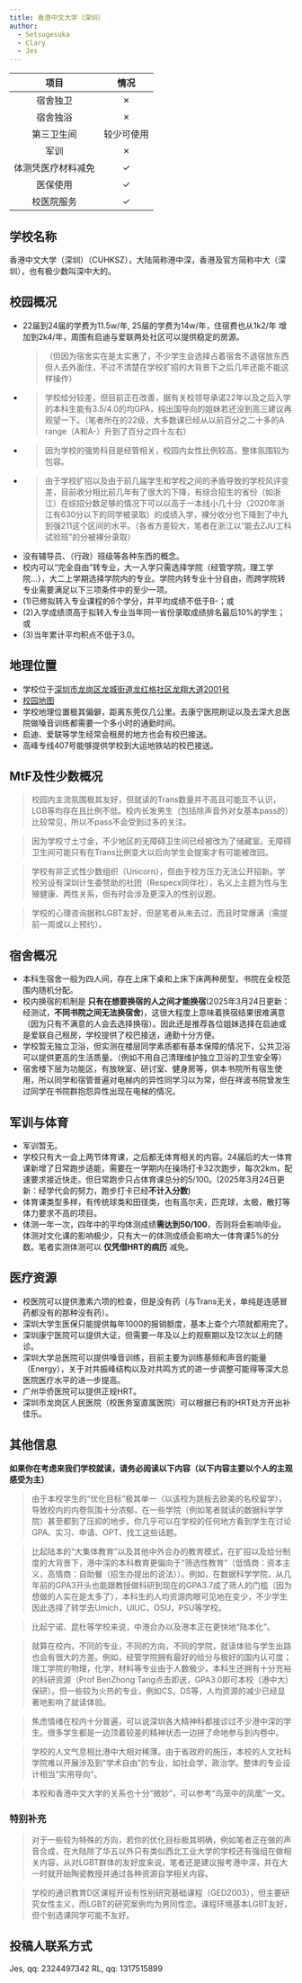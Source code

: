 ```yaml
---
title: 香港中文大学（深圳）
author:
  - Setsugesuka
  - Clary
  - Jes
---
```


|        项目        |    情况    |
| :----------------: | :--------: |
|      宿舍独卫      |     ✗      |
|      宿舍独浴      |     ✗      |
|     第三卫生间     | 较少可使用 |
|        军训        |     ✗      |
| 体测凭医疗材料减免 |     ✓      |
|      医保使用      |     ✓      |
|     校医院服务     |     ✓      |

## 学校名称

香港中文大学（深圳）（CUHKSZ），大陆简称港中深，香港及官方简称中大（深圳），也有极少数叫深中大的。

## 校园概况

- 22届到24届的学费为11.5w/年, 25届的学费为14w/年，住宿费也从1k2/年 增加到2k4/年，周围有启迪与爱联两处社区可以提供稳定的房源。
    >（但因为宿舍实在是太实惠了，不少学生会选择占着宿舍不退宿放东西但人去外面住，不过不清楚在学校扩招的大背景下之后几年还能不能这样操作）
- > 学校给分较差，但目前正在改善，据有关校领导承诺22年以及之后入学的本科生能有3.5/4.0的均GPA，纯出国导向的姐妹若还没到高三建议再观望一下。（笔者所在的22级，大多数课已经从以前百分之二十多的A range（A和A-）升到了百分之四十左右）
- > 因为学校的强势科目是经管相关，校园内女性比例较高，整体氛围较为包容。
- > 由于学校扩招以及由于前几届学生和学校之间的矛盾导致的学校风评变差，目前收分相比前几年有了很大的下降，有综合招生的省份（如浙江）在综招分数足够的情况下可以以高于一本线小几十分（2020年浙江有630分以下的同学被录取）的成绩入学，裸分收分也下降到了中九到强211这个区间的水平。（各省方差较大，笔者在浙江以“能去ZJU工科试验班”的分被裸分录取）
- 没有辅导员、（行政）班级等各种东西的概念。
- 校内可以“完全自由”转专业，大一入学只需选择学院（经管学院，理工学院...），大二上学期选择学院内的专业。学院内转专业十分自由，而跨学院转专业需要满足以下三项条件中的至少一项。
- (1)已修拟转入专业课程的6个学分，并平均成绩不低于B-；或
- (2)入学成绩须高于拟转入专业当年同一省份录取成绩排名最后10%的学生；或
- (3)当年累计平均积点不低于3.0。

## 地理位置

- 学校位于[深圳市龙岗区龙城街道龙红格社区龙翔大道2001号](https://amap.com/place/B0FFF4H4MQ)
- [校园地图](https://www.cuhk.edu.cn/zh-hans/page/4908 "cuhksz")
- 学校地理位置极其偏僻，距离东莞仅几公里。去康宁医院刷证以及去深大总医院做嗓音训练都需要一个多小时的通勤时间。
- 启迪、爱联等学生经常会租房的地方也会有校巴接送。
- 高峰专线407号能够提供学校到大运地铁站的校巴接送。

## MtF及性少数概况

> 校园内主流氛围极其友好，但就读的Trans数量并不高且可能互不认识，LGB等均存在且比例不低。校内长发男生（包括除声音外对女基本pass的）比较常见，所以不pass不会受到过多的关注。

> 因为学校寸土寸金，不少地区的无障碍卫生间已经被改为了储藏室。无障碍卫生间可能只有在Trans比例变大以后向学生会提案才有可能被改回。

> 学校有非正式性少数组织（Unicorn），但由于校方压力无法公开招新。学校另设有深圳计生委赞助的社团（Respecx同伴社），名义上主题为性与生殖健康、两性关系，但有时会涉及更深入的性别议题。

> 学校的心理咨询据称LGBT友好，但是笔者从未去过，而且时常爆满（需提前一周或以上预约）。

## 宿舍概况

- 本科生宿舍一般为四人间，存在上床下桌和上床下床两种房型，书院在全校范围内随机分配。
- 校内换宿的机制是 **只有在想要换宿的人之间才能换宿**(2025年3月24日更新：经测试，**不同书院之间无法换宿舍**)，这很大程度上意味着换宿结果很难满意（因为只有不满意的人会去选择换宿）。因此还是推荐各位姐妹选择在启迪或是爱联自己租房，学校提供了校巴接送，通勤十分方便。
- 学校暂无独立卫浴，但实测在楼层同学素质都有基本保障的情况下，公共卫浴可以提供更高的生活质量。（例如不用自己清理维护独立卫浴的卫生安全等）
- 宿舍楼下层为功能区，有放映室、研讨室、健身房等，供本书院所有宿生使用，所以同学和宿管普遍对电梯内的异性同学习以为常，但在祥波书院曾发生过同学在书院群抱怨异性出现在电梯的情况。

## 军训与体育

- 军训暂无。
- 学校只有大一会上两节体育课，之后都无体育相关的内容。24届后的大一体育课新增了日常跑步适能，需要在一学期内在操场打卡32次跑步，每次2km，配速要求接近快走。但日常跑步只占体育课总分的5/100。(2025年3月24日更新：经学代会的努力，跑步打卡已经**不计入分数**)
- 体育课类型多样，有传统球类和田径类，也有高尔夫，匹克球，太极，散打等体力要求不高的项目。
- 体测一年一次，四年中的平均体测成绩**需达到50/100**，否则将会影响毕业。体测对文化课的影响极少，只有大一的体测成绩会影响大一体育课5%的分数。笔者实测体测可以 **仅凭借HRT的病历** 减免。

## 医疗资源

- 校医院可以提供激素六项的检查，但是没有药（与Trans无关，单纯是连感冒药都没有的那种没有药）。
- 深圳大学生医保只能提供每年1000的报销额度，基本上查个六项就都用完了。
- 深圳康宁医院可以提供大证，但需要一年及以上的观察期以及12次以上的随诊。
- 深圳大学总医院可以提供嗓音训练，目前主要为训练基频和声音的能量（Energy），关于对共振峰结构以及对共鸣方式的进一步调整可能得等深大总医院医疗水平的进一步提高。
- 广州华侨医院可以提供正规HRT。
- 深圳市龙岗区人民医院（校医务室直属医院）可以根据已有的HRT处方开出补佳乐。

## 其他信息

**如果你在考虑来我们学校就读，请务必阅读以下内容（以下内容主要以个人的主观感受为主）**

> 由于本校学生的“优化目标”极其单一（以该校为跳板去欧美的名校留学），导致校内的内卷氛围十分浓郁，在一些学院（例如笔者就读的数据科学学院）甚至都到了压抑的地步。你几乎可以在学校的任何地方看到学生在讨论GPA、实习、申请、OPT、找工这些话题。

> 比起陆本的“大集体教育”以及其他中外合办的教育模式，在扩招以及给分制度的大背景下，港中深的本科教育更偏向于“筛选性教育”（低情商：资本主义，高情商：自助餐（招生办提出的说法））。例如，在数据科学学院，从几年前的GPA3开头也能跟教授做科研到现在的GPA3.7成了筛人的门槛（因为想做的人实在是太多了），本科生的人均资源肉眼可见地在变少，不少学生因此选择了转学去Umich，UIUC，OSU，PSU等学校。

> 比起宁诺、昆杜等学校来说，中港合办以及港本正在更快地“陆本化”。

> 就算在校内，不同的专业，不同的方向，不同的学院，就读体验与学生出路也会有很大的方差。例如，经管学院拥有最好的给分与极好的国内认可度；理工学院的物理，化学，材料等专业由于人数极少，本科生还拥有十分充裕的科研资源（Prof BenZhong Tang点击即送，GPA3.0即可本校（港中大）保研）。但一些较为火热的专业，例如CS，DS等，人均资源的减少已经显著地影响了就读体验。

> 焦虑情绪在校内十分普遍，可以说深圳各大精神科都接诊过不少港中深的学生。很多学生都是一边顶着较差的精神状态一边拼了命地参与到内卷中。

> 学校的人文气息相比港中大相对稀薄。由于省政府的施压，本校的人文社科学院难以开展涉及到“学术自由”的专业，如社会学，政治学。整体的专业设计相当“实用导向”。

> 本校和香港中文大学的关系也十分“微妙”，可以参考“鸟笼中的凤凰”一文。

### 特别补充

> 对于一些较为特殊的方向，若你的优化目标极其明确，例如笔者正在做的声音合成，在大陆除了华五以外只有类似西北工业大学的学校还有强组在做相关内容，从对LGBT群体的友好度来说，笔者还是建议报考港中深，并在大一时就开始陶瓷教授并通过各种资源自学相关内容。

> 学校的通识教育D区课程开设有性别研究基础课程（GED2003），但主要研究女性主义，而LGBT的研究案例均为男同性恋。课程环境基本LGBT友好，但个别选课同学可能不友好。

## 投稿人联系方式

Jes, qq: 2324497342
RL,  qq: 1317515899

